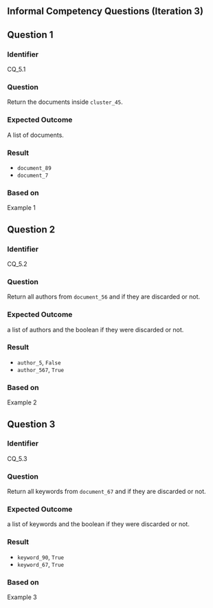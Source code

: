 ## Informal Competency Questions (Iteration 3)

## Question 1

### Identifier
CQ_5.1

### Question
Return the documents inside `cluster_45`.

### Expected Outcome
A list of documents.

### Result
* `document_89`
* `document_7`

### Based on
Example 1


## Question 2

### Identifier
CQ_5.2

### Question
Return all authors from `document_56` and if they are discarded or not.

### Expected Outcome
a list of authors and the boolean if they were discarded or not.

### Result
* `author_5`, `False`
* `author_567`, `True`

### Based on
Example 2


## Question 3

### Identifier
CQ_5.3

### Question
Return all keywords from `document_67` and if they are discarded or not.

### Expected Outcome
a list of keywords and the boolean if they were discarded or not.

### Result
* `keyword_90`, `True`
* `keyword_67`, `True`

### Based on
Example 3
